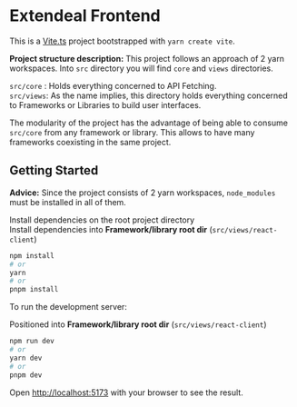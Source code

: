 # Extendeal Frontend

This is a [Vite.ts](https://vitejs.dev) project bootstrapped with `yarn create vite`.

**Project structure description:** This project follows an approach of 2 yarn workspaces. Into  ```src``` directory you will find  ```core``` and ```views``` directories.

```src/core``` : Holds everything concerned to API Fetching.
<br/>
```src/views```: As the name implies, this directory holds everything concerned to Frameworks or Libraries to build user interfaces.

The modularity of the project has the advantage of being able to consume ```src/core``` from any framework or library. This allows to have many frameworks coexisting in the same project.

## Getting Started

**Advice:** Since the project consists of 2 yarn workspaces, ```node_modules``` must be installed in all of them.

Install dependencies on the root project directory <br/>
Install dependencies into **Framework/library root dir**  (```src/views/react-client```)

```bash
npm install
# or
yarn
# or
pnpm install
```
To run the development server:

Positioned into **Framework/library root dir** (```src/views/react-client```)

```bash
npm run dev
# or
yarn dev
# or
pnpm dev
```

Open [http://localhost:5173](http://localhost:5173) with your browser to see the result.
